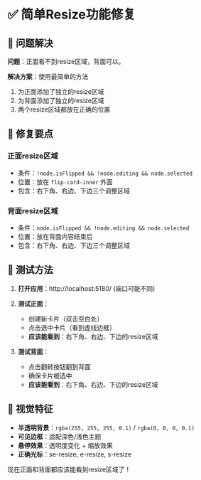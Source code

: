 # ✅ 简单Resize功能修复

## 🎯 问题解决
**问题**：正面看不到resize区域，背面可以。

**解决方案**：使用最简单的方法
1. 为正面添加了独立的resize区域
2. 为背面添加了独立的resize区域
3. 两个resize区域都放在正确的位置

## 🔧 修复要点

### 正面resize区域
- 条件：`!node.isFlipped && !node.editing && node.selected`
- 位置：放在 `flip-card-inner` 外面
- 包含：右下角、右边、下边三个调整区域

### 背面resize区域  
- 条件：`node.isFlipped && !node.editing && node.selected`
- 位置：放在背面内容结束后
- 包含：右下角、右边、下边三个调整区域

## 🧪 测试方法

1. **打开应用**：http://localhost:5180/ (端口可能不同)

2. **测试正面**：
   - 创建新卡片（双击空白处）
   - 点击选中卡片（看到虚线边框）
   - **应该能看到**：右下角、右边、下边的resize区域

3. **测试背面**：
   - 点击翻转按钮翻到背面
   - 确保卡片被选中
   - **应该能看到**：右下角、右边、下边的resize区域

## 🎨 视觉特征
- **半透明背景**：`rgba(255, 255, 255, 0.1)` / `rgba(0, 0, 0, 0.1)`
- **可见边框**：适配深色/浅色主题
- **悬停效果**：透明度变化 + 缩放效果
- **正确光标**：se-resize, e-resize, s-resize

现在正面和背面都应该能看到resize区域了！ 